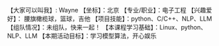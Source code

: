 【大家可以叫我】: Wayne
【坐标】：北京
【专业/职业】：电子工程
【兴趣爱好】： 腰旗橄榄球，篮球，吉他
【项目技能】：python、C/C++、NLP、LLM
【组队情况】：未组队，快来一起！
【本课程学习基础】：Linux、python、NLP、LLM
【本期活动目标】：学习模型算法，开心娱乐
